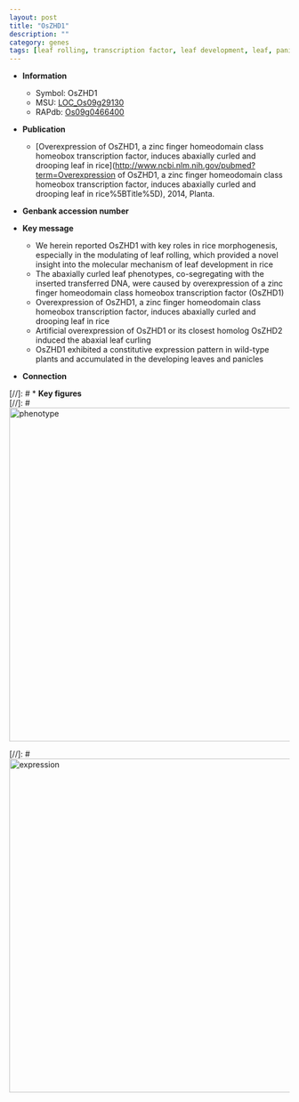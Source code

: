```yaml
---
layout: post
title: "OsZHD1"
description: ""
category: genes
tags: [leaf rolling, transcription factor, leaf development, leaf, panicle]
---
```


* **Information**  
    + Symbol: OsZHD1  
    + MSU: [LOC_Os09g29130](http://rice.plantbiology.msu.edu/cgi-bin/ORF_infopage.cgi?orf=LOC_Os09g29130)  
    + RAPdb: [Os09g0466400](http://rapdb.dna.affrc.go.jp/viewer/gbrowse_details/irgsp1?name=Os09g0466400)  

* **Publication**  
    + [Overexpression of OsZHD1, a zinc finger homeodomain class homeobox transcription factor, induces abaxially curled and drooping leaf in rice](http://www.ncbi.nlm.nih.gov/pubmed?term=Overexpression of OsZHD1, a zinc finger homeodomain class homeobox transcription factor, induces abaxially curled and drooping leaf in rice%5BTitle%5D), 2014, Planta.

* **Genbank accession number**  

* **Key message**  
    + We herein reported OsZHD1 with key roles in rice morphogenesis, especially in the modulating of leaf rolling, which provided a novel insight into the molecular mechanism of leaf development in rice
    + The abaxially curled leaf phenotypes, co-segregating with the inserted transferred DNA, were caused by overexpression of a zinc finger homeodomain class homeobox transcription factor (OsZHD1)
    + Overexpression of OsZHD1, a zinc finger homeodomain class homeobox transcription factor, induces abaxially curled and drooping leaf in rice
    + Artificial overexpression of OsZHD1 or its closest homolog OsZHD2 induced the abaxial leaf curling
    + OsZHD1 exhibited a constitutive expression pattern in wild-type plants and accumulated in the developing leaves and panicles

* **Connection**  

[//]: # * **Key figures**  
[//]: # <img src="http://funRiceGenes.github.io/images/OsZHD1.pheno.png" alt="phenotype"  style="width: 600px;"/>

[//]: # <img src="http://funRiceGenes.github.io/images/OsZHD1.exp.png" alt="expression"  style="width: 600px;"/>


